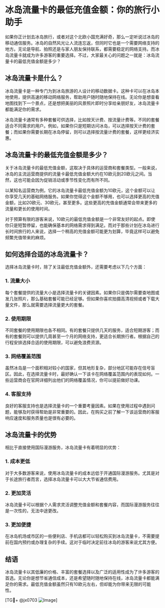 # 冰岛流量卡的最低充值金额：你的旅行小助手

如果你正计划去冰岛旅行，或者对这个北欧小国充满好奇，那么一定听说过冰岛的移动通信服务。冰岛的自然风光让人流连忘返，但同时它也是一个需要网络支持的地方。无论是导航、拍照还是与家人朋友保持联系，都需要稳定的网络支持。而冰岛流量卡就成为许多游客的重要选择。不过，大家最关心的问题之一就是：冰岛流量卡的最低充值金额是多少？

## 冰岛流量卡是什么？

冰岛流量卡是一种专门为到冰岛旅游的人设计的移动数据卡。这种卡可以在冰岛本地使用，提供高速的移动网络服务，帮助用户随时随地保持在线。无论你是想查看地图找到下一个景点，还是想把美丽的风景照片即时分享给亲朋好友，冰岛流量卡都能满足你的需求。

冰岛流量卡通常有多种套餐可供选择，比如按天计费、按流量计费等。不同的套餐适合不同需求的用户。例如，如果你只是短期访问冰岛，可以选择按天计费的套餐；而如果你需要长期在冰岛停留，则可以选择按流量计费的套餐，这样更经济实惠。

## 冰岛流量卡的最低充值金额是多少？

关于冰岛流量卡的最低充值金额，这取决于具体的运营商和套餐类型。一般来说，冰岛的主流运营商提供的流量卡最低充值金额大约在10欧元到20欧元之间。当然，这也可能会因为促销活动或季节性变化而有所不同。

以某知名运营商为例，它的冰岛流量卡最低充值金额为10欧元，这个金额可以让你享受几天的基础网络服务。如果你觉得这个金额不够用，也可以选择更高的充值金额，比如20欧元、30欧元，甚至更多。这些更高的充值金额通常会带来更多的流量和更长的使用时间。

对于预算有限的游客来说，10欧元的最低充值金额是一个非常友好的起点。即使你只是短暂停留，也能确保基本的网络需求得到满足。而对于那些计划在冰岛进行长时间旅行的人来说，选择一个稍高的充值金额可能更为划算，毕竟这样可以避免频繁充值带来的麻烦。

## 如何选择合适的冰岛流量卡？

选择冰岛流量卡时，除了关注最低充值金额外，还需要考虑以下几个方面：

### 1. 流量大小

每个套餐提供的流量大小是选择流量卡的关键因素。如果你只是偶尔需要查地图或发几张照片，那么基础套餐可能已经足够。但如果你喜欢拍摄高清视频或者下载大量文件，那么就需要选择流量更大的套餐。

### 2. 使用期限

不同套餐的使用期限也各不相同。有的套餐只提供几天的服务，适合短期游客；而有的套餐则可以提供几周甚至一个月的网络支持，更适合长期旅行者。根据自己的行程安排选择合适的使用期限，可以避免浪费资源。

### 3. 网络覆盖范围

虽然冰岛是一个面积相对较小的国家，但其地形复杂，部分地区可能存在信号盲区。因此，在选择流量卡时，最好确认一下该卡在网络覆盖范围内的表现如何。一些运营商会在官网详细列出他们的网络覆盖情况，你可以提前做好功课。

### 4. 客服支持

良好的客服支持也是选择流量卡的一个重要考量因素。如果在使用过程中遇到问题，能够及时获得帮助是非常重要的。因此，在购买之前了解一下该运营商的客服响应速度和服务质量也是很有必要的。

## 冰岛流量卡的优势

相比于直接使用国际漫游服务，冰岛流量卡有着明显的优势：

### 1. 成本更低

对于大多数游客来说，使用冰岛流量卡的成本远低于开通国际漫游服务。尤其是对于长途旅行者而言，选择冰岛流量卡可以大大节省通信费用。

### 2. 更加灵活

冰岛流量卡可以根据个人需求灵活调整充值金额和套餐内容，而国际漫游服务往往是一次性的，无法中途更改。

### 3. 更加便捷

在冰岛机场或市区的一些便利店、手机店都可以轻松购买到冰岛流量卡，不需要提前在国内预约或办理复杂的手续。这对于临时决定前往冰岛的游客来说尤其方便。

## 结语

冰岛流量卡以其低廉的价格、丰富的套餐选择以及广泛的适用性成为了许多游客的首选。无论你是想节省通信成本，还是希望随时随地保持在线，冰岛流量卡都能满足你的需求。最低充值金额虽然只有10欧元左右，但却能为你带来无限的可能性。

[TG💪+ @jx0703 ![Image](https://github.com/user-attachments/assets/dbca1d08-cadb-493c-b0ec-ad6f7a83f270)]